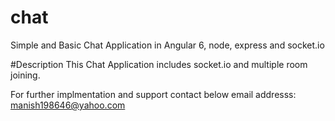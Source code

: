 # chat
Simple and Basic Chat Application in Angular 6, node, express and socket.io

#Description
This Chat Application includes socket.io and multiple room joining.

For further implmentation and support contact below email addresss:
manish198646@yahoo.com
